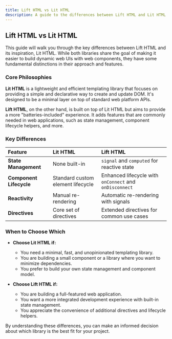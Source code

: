 ```yaml
---
title: Lift HTML vs Lit HTML
description: A guide to the differences between Lift HTML and Lit HTML.
---
```


## Lift HTML vs Lit HTML

This guide will walk you through the key differences between Lift HTML and its inspiration, Lit HTML. While both libraries share the goal of making it easier to build dynamic web UIs with web components, they have some fundamental distinctions in their approach and features.

### Core Philosophies

**Lit HTML** is a lightweight and efficient templating library that focuses on providing a simple and declarative way to create and update DOM. It's designed to be a minimal layer on top of standard web platform APIs.

**Lift HTML**, on the other hand, is built on top of Lit HTML but aims to provide a more "batteries-included" experience. It adds features that are commonly needed in web applications, such as state management, component lifecycle helpers, and more.

### Key Differences

| Feature | Lit HTML | Lift HTML |
| :--- | :--- | :--- |
| **State Management** | None built-in | `signal` and `computed` for reactive state |
| **Component Lifecycle** | Standard custom element lifecycle | Enhanced lifecycle with `onConnect` and `onDisconnect` |
| **Reactivity** | Manual re-rendering | Automatic re-rendering with signals |
| **Directives** | Core set of directives | Extended directives for common use cases |

### When to Choose Which

- **Choose Lit HTML if:**
  - You need a minimal, fast, and unopinionated templating library.
  - You are building a small component or a library where you want to minimize dependencies.
  - You prefer to build your own state management and component model.

- **Choose Lift HTML if:**
  - You are building a full-featured web application.
  - You want a more integrated development experience with built-in state management.
  - You appreciate the convenience of additional directives and lifecycle helpers.

By understanding these differences, you can make an informed decision about which library is the best fit for your project.

